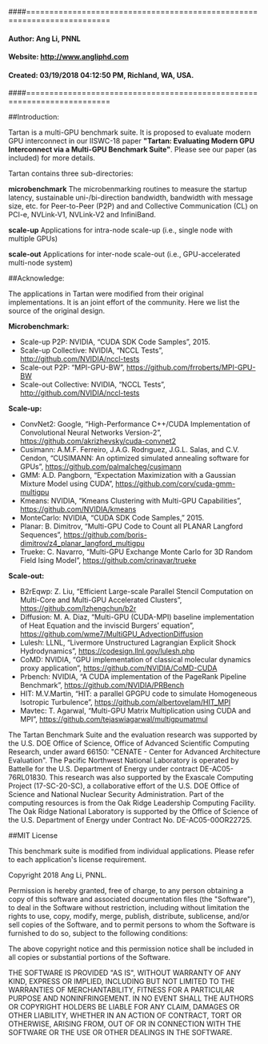 ####========================================================================
####         Author:  Ang Li, PNNL
####        Website:  http://www.angliphd.com  
####        Created:  03/19/2018 04:12:50 PM, Richland, WA, USA.
####========================================================================

##Introduction:

 Tartan is a multi-GPU benchmark suite. It is proposed to evaluate modern GPU interconnect 
 in our IISWC-18 paper **"Tartan: Evaluating Modern GPU Interconnect via a Multi-GPU Benchmark
 Suite"**. Please see our paper (as included) for more details.

 Tartan contains three sub-directories:

   **microbenchmark** The microbenmarking routines to measure the startup latency, sustainable 
                    uni-/bi-direction bandwidth, bandwidth with message size, etc. for 
                    Peer-to-Peer (P2P) and and Collective Communication (CL) on PCI-e, 
                    NVLink-V1, NVLink-V2 and InfiniBand.

  **scale-up** Applications for intra-node scale-up (i.e., single node with multiple GPUs)

 **scale-out** Applications for inter-node scale-out (i.e., GPU-accelerated multi-node system)

##Acknowledge:

The applications in Tartan were modified from their original implementations. It is an joint effort of the community. Here we list the source of the original design.

**Microbenchmark:**

- Scale-up P2P: NVIDIA, “CUDA SDK Code Samples”, 2015.
- Scale-up Collective: NVIDIA, “NCCL Tests”, http://github.com/NVIDIA/nccl-tests
- Scale-out P2P: “MPI-GPU-BW”, https://github.com/frroberts/MPI-GPU-BW
- Scale-out Collective: NVIDIA, “NCCL Tests”, http://github.com/NVIDIA/nccl-tests

**Scale-up:**
- ConvNet2: Google, “High-Performance C++/CUDA Implementation of Convolutional Neural Networks Version-2”, https://github.com/akrizhevsky/cuda-convnet2
- Cusimann: A.M.F. Ferreiro, J.A.G. Rodrıguez, J.G.L. Salas, and C.V. Cendon, “CUSIMANN: An optimized simulated annealing software for GPUs”, https://github.com/palmalcheg/cusimann
- GMM: A.D. Pangborn, “Expectation Maximization with a Gaussian Mixture Model using CUDA”, https://github.com/corv/cuda-gmm-multigpu
- Kmeans: NVIDIA, “Kmeans Clustering with Multi-GPU Capabilities”, https://github.com/NVIDIA/kmeans
- MonteCarlo: NVIDIA, “CUDA SDK Code Samples,” 2015.
- Planar: B. Dimitrov, “Multi-GPU Code to Count all PLANAR Langford Sequences”, https://github.com/boris-dimitrov/z4_planar_langford_multigpu
- Trueke: C. Navarro, “Multi-GPU Exchange Monte Carlo for 3D Random Field Ising Model”, https://github.com/crinavar/trueke

**Scale-out:**

- B2rEqwp: Z. Liu, “Efficient Large-scale Parallel Stencil Computation on Multi-Core and Multi-GPU Accelerated Clusters”, https://github.com/lzhengchun/b2r
- Diffusion: M. A. Diaz, “Multi-GPU (CUDA-MPI) baseline implementation of Heat Equation and the inviscid Burgers’ equation”, https://github.com/wme7/MultiGPU_AdvectionDiffusion
- Lulesh: LLNL, “Livermore Unstructured Lagrangian Explicit Shock Hydrodynamics”, https://codesign.llnl.gov/lulesh.php
- CoMD: NVIDIA, “GPU implementation of classical molecular dynamics proxy application”, https://github.com/NVIDIA/CoMD-CUDA
- Prbench: NVIDIA, “A CUDA implementation of the PageRank Pipeline Benchmark”, https://github.com/NVIDIA/PRBench
- HIT: M.V.Martin, “HIT: a parallel GPGPU code to simulate Homogeneous Isotropic Turbulence”, https://github.com/albertovelam/HIT_MPI
- Mavtec: T. Agarwal, “Multi-GPU Matrix Multiplication using CUDA and MPI”, https://github.com/tejaswiagarwal/multigpumatmul

The Tartan Benchmark Suite and the evaluation research was supported by the U.S. DOE Office of 
Science, Office of Advanced Scientific Computing Research, under award 66150: "CENATE - Center
for Advanced Architecture Evaluation". The Pacific Northwest National Laboratory is operated
by Battelle for the U.S. Department of Energy under contract DE-AC05-76RL01830. 
This research was also supported by the Exascale Computing Project (17-SC-20-SC), 
a collaborative effort of the U.S. DOE Office of Science and National Nuclear Security 
Administration. Part of the computing resources is from the Oak Ridge Leadership Computing 
Facility. The Oak Ridge National Laboratory is supported by the Office of Science of 
the U.S. Department of Energy under Contract No. DE-AC05-00OR22725.

##MIT License

This benchmark suite is modified from individual applications. Please refer to each application's license requirement.

Copyright 2018 Ang Li, PNNL.

Permission is hereby granted, free of charge, to any person obtaining a copy of this software 
and associated documentation files (the "Software"), to deal in the Software without restriction,
including without limitation the rights to use, copy, modify, merge, publish, distribute, 
sublicense, and/or sell copies of the Software, and to permit persons to whom the Software is
furnished to do so, subject to the following conditions:

The above copyright notice and this permission notice shall be included in all copies or 
substantial portions of the Software.

THE SOFTWARE IS PROVIDED "AS IS", WITHOUT WARRANTY OF ANY KIND, EXPRESS OR IMPLIED, 
INCLUDING BUT NOT LIMITED TO THE WARRANTIES OF MERCHANTABILITY, FITNESS FOR A PARTICULAR 
PURPOSE AND NONINFRINGEMENT. IN NO EVENT SHALL THE AUTHORS OR COPYRIGHT HOLDERS BE LIABLE 
FOR ANY CLAIM, DAMAGES OR OTHER LIABILITY, WHETHER IN AN ACTION OF CONTRACT, TORT OR OTHERWISE,
ARISING FROM, OUT OF OR IN CONNECTION WITH THE SOFTWARE OR THE USE OR OTHER DEALINGS IN THE SOFTWARE.

